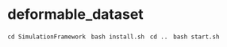 # deformable_dataset

```cd SimulationFramework```
``` bash install.sh```
``` cd ..```
``` bash start.sh```

